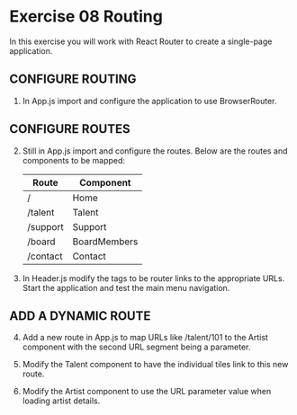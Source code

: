 Exercise 08 Routing
===================

In this exercise you will work with React Router to create a single-page application.


## CONFIGURE ROUTING

1. In App.js import and configure the application to use BrowserRouter.



## CONFIGURE ROUTES

2. Still in App.js import and configure the routes. Below are the routes and components
	to be mapped:

	| Route    	| Component    	|
	|----------	|--------------	|
	| /        	| Home         	|
	| /talent  	| Talent       	|
	| /support 	| Support      	|
	| /board   	| BoardMembers 	|
	| /contact 	| Contact      	|


3. In Header.js modify the <a> tags to be router links to the appropriate URLs. Start
	the application and test the main menu navigation.


## ADD A DYNAMIC ROUTE

4. Add a new route in App.js to map URLs like /talent/101 to the Artist component with
	the second URL segment being a parameter.


5. Modify the Talent component to have the individual tiles link to this new route.


6. Modify the Artist component to use the URL parameter value when loading artist details.
